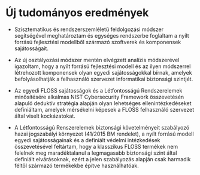 Új tudományos eredmények
===========================

* Szisztematikus és rendszerszemléletű feldolgozási módszer segítségével meghatároztam és egységes rendszerbe foglaltam a nyílt forrású fejlesztési modellből származó szoftverek és komponensek sajátosságait.

* Az új osztályozási módszer mentén elvégzett analízis módszerével igazoltam, hogy a nyílt forrású fejlesztési modell és az ilyen módszerrel létrehozott komponensek olyan egyedi sajátosságokkal bírnak, amelyek befolyásolhatják a felhasználó szervezet informatikai biztonsági szintjét. 

* Az egyedi FLOSS sajátosságok és a Létfontosságú Rendszerelemek minősítésére alkalmas NIST Cybersecurity Framework összevetésén alapuló deduktív stratégia alapján olyan lehetséges ellenintézkedéseket definiáltam, amelyek mérsékelni képesek a FLOSS felhasználó szervezet által viselt kockázatokat. 

* A Létfontosságú Renszerelemek biztonsági követelményeit szabályozó hazai jogszabályi környezet (41/2015 BM rendelet), a nyílt forrású modell egyedi sajátosságainak és a definiált védelmi intézkedések összevetésével feltártam, hogy a klasszikus FLOSS termékek nem felelnek meg maradéktalanul a legmagasabb biztonsági szint által definiált elvárásoknak, ezért a jelen szabályozás alapján csak harmadik féltől származó termékekbe építve használhatóak. 


